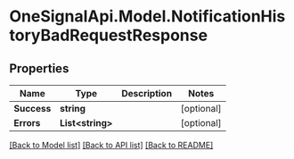 # OneSignalApi.Model.NotificationHistoryBadRequestResponse

## Properties

Name | Type | Description | Notes
------------ | ------------- | ------------- | -------------
**Success** | **string** |  | [optional] 
**Errors** | **List&lt;string&gt;** |  | [optional] 

[[Back to Model list]](../README.md#documentation-for-models) [[Back to API list]](../README.md#documentation-for-api-endpoints) [[Back to README]](../README.md)

